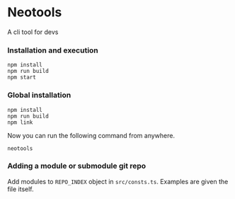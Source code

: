 # Neotools

A cli tool for devs

### Installation and execution
```
npm install
npm run build
npm start
```
### Global installation
```
npm install
npm run build
npm link
```
Now you can run the following command from anywhere.
```
neotools
```

### Adding a module or submodule git repo
Add modules to `REPO_INDEX` object in `src/consts.ts`. Examples are given the file itself.